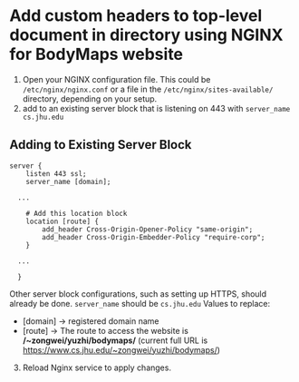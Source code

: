 # Add custom headers to top-level document in directory using NGINX for BodyMaps website

1. Open your NGINX configuration file. This could be `/etc/nginx/nginx.conf` or a file in the `/etc/nginx/sites-available/` directory, depending on your setup.
2. add to an existing server block that is listening on 443 with `server_name cs.jhu.edu`

## Adding to Existing Server Block

```
server {
    listen 443 ssl;
	server_name [domain];

  ...

    # Add this location block
	location [route] {
        add_header Cross-Origin-Opener-Policy "same-origin";
        add_header Cross-Origin-Embedder-Policy "require-corp";
    }

  ...

  }
```

Other server block configurations, such as setting up HTTPS, should already be done.
`server_name` should be `cs.jhu.edu`
Values to replace:

- [domain] → registered domain name
- [route] → The route to access the website is **/~zongwei/yuzhi/bodymaps/**
  (current full URL is https://www.cs.jhu.edu/~zongwei/yuzhi/bodymaps/)

3. Reload Nginx service to apply changes.
